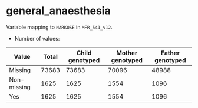 # general_anaesthesia
Variable mapping to `NARKOSE` in `MFR_541_v12`.
- Number of values:

| Value | Total | Child genotyped | Mother genotyped | Father genotyped |
| ----- | ----- | --------------- | ---------------- | ---------------- |
| Missing | 73683 | 73683 | 70096 | 48988 |
| Non-missing | 1625 | 1625 | 1554 | 1096 |
| Yes | 1625 | 1625 | 1554 |1096 |



